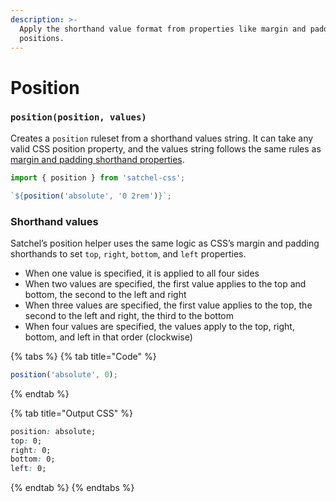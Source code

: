 ```yaml
---
description: >-
  Apply the shorthand value format from properties like margin and padding to
  positions.
---
```


# Position

### `position(position, values)`

Creates a `position` ruleset from a shorthand values string. It can take any valid CSS position property, and the values string follows the same rules as [margin and padding shorthand properties](https://developer.mozilla.org/en-US/docs/Web/CSS/Shorthand_properties#Margin_and_Padding_Properties).

```javascript
import { position } from 'satchel-css';

`${position('absolute', '0 2rem')}`;
```

### Shorthand values

Satchel’s position helper uses the same logic as CSS’s margin and padding shorthands to set `top`, `right`, `bottom`, and `left` properties.

* When one value is specified, it is applied to all four sides
* When two values are specified, the first value applies to the top and bottom, the second to the left and right
* When three values are specified, the first value applies to the top, the second to the left and right, the third to the bottom
* When four values are specified, the values apply to the top, right, bottom, and left in that order \(clockwise\)

{% tabs %}
{% tab title="Code" %}
```javascript
position('absolute', 0);
```
{% endtab %}

{% tab title="Output CSS" %}
```css
position: absolute;
top: 0;
right: 0;
bottom: 0;
left: 0;
```
{% endtab %}
{% endtabs %}

